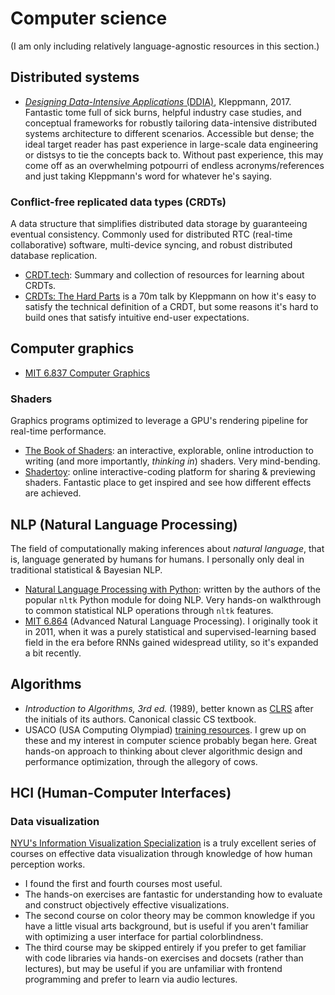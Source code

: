 # Computer science

(I am only including relatively language-agnostic resources in this section.)

## Distributed systems

- [_Designing Data-Intensive Applications_ (DDIA)](https://dataintensive.net/), Kleppmann, 2017. Fantastic tome full of sick burns, helpful industry case studies, and conceptual frameworks for robustly tailoring data-intensive distributed systems architecture to different scenarios. Accessible but dense; the ideal target reader has past experience in large-scale data engineering or distsys to tie the concepts back to. Without past experience, this may come off as an overwhelming potpourri of endless acronyms/references and just taking Kleppmann's word for whatever he's saying.

### Conflict-free replicated data types (CRDTs)

A data structure that simplifies distributed data storage by guaranteeing eventual consistency. Commonly used for distributed RTC (real-time collaborative) software, multi-device syncing, and robust distributed database replication.

- [CRDT.tech](https://crdt.tech/): Summary and collection of resources for learning about CRDTs.
- [CRDTs: The Hard Parts](https://www.youtube.com/watch?v=x7drE24geUw) is a 70m talk by Kleppmann on how it's easy to satisfy the technical definition of a CRDT, but some reasons it's hard to build ones that satisfy intuitive end-user expectations.

## Computer graphics

- [MIT 6.837 Computer Graphics](https://ocw.mit.edu/courses/electrical-engineering-and-computer-science/6-837-computer-graphics-fall-2012/)

### Shaders

Graphics programs optimized to leverage a GPU's rendering pipeline for real-time performance.

- [The Book of Shaders](https://thebookofshaders.com/): an interactive, explorable, online introduction to writing (and more importantly, _thinking in_) shaders. Very mind-bending.
- [Shadertoy](https://www.shadertoy.com/): online interactive-coding platform for sharing & previewing shaders. Fantastic place to get inspired and see how different effects are achieved.

## NLP (Natural Language Processing)

The field of computationally making inferences about _natural language_, that is, language generated by humans for humans. I personally only deal in traditional statistical & Bayesian NLP.

- [Natural Language Processing with Python](https://www.nltk.org/book/): written by the authors of the popular `nltk` Python module for doing NLP. Very hands-on walkthrough to common statistical NLP operations through `nltk` features.
- [MIT 6.864](https://www.mit.edu/~jda/teaching/6.864/sp20/) (Advanced Natural Language Processing). I originally took it in 2011, when it was a purely statistical and supervised-learning based field in the era before RNNs gained widespread utility, so it's expanded a bit recently.

## Algorithms

- _Introduction to Algorithms, 3rd ed._ (1989), better known as [CLRS](https://mitpress.mit.edu/books/introduction-algorithms-third-edition) after the initials of its authors. Canonical classic CS textbook.
- USACO (USA Computing Olympiad) [training resources](http://www.usaco.org/index.php?page=training). I grew up on these and my interest in computer science probably began here. Great hands-on approach to thinking about clever algorithmic design and performance optimization, through the allegory of cows.

## HCI (Human-Computer Interfaces)

### Data visualization

[NYU's Information Visualization Specialization](https://www.coursera.org/specializations/information-visualization) is a truly excellent series of courses on effective data visualization through knowledge of how human perception works.
- I found the first and fourth courses most useful.
- The hands-on exercises are fantastic for understanding how to evaluate and construct objectively effective visualizations.
- The second course on color theory may be common knowledge if you have a little visual arts background, but is useful if you aren't familiar with optimizing a user interface for partial colorblindness.
- The third course may be skipped entirely if you prefer to get familiar with code libraries via hands-on exercises and docsets (rather than lectures), but may be useful if you are unfamiliar with frontend programming and prefer to learn via audio lectures.
